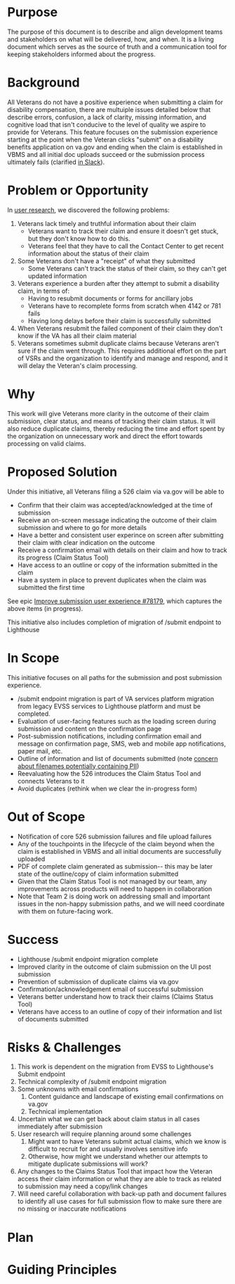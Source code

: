 # Purpose
The purpose of this document is to describe and align development teams and stakeholders on what will be delivered, how, and when. It is a living document which serves as the source of truth and a communication tool for keeping stakeholders informed about the progress.

# Background
All Veterans do not have a positive experience when submitting a claim for disability compensation, there are multuiple issues detailed below that describe errors, confusion, a lack of clarity, missing information, and cognitive load that isn't conducive to the level of quality we aspire to provide for Veterans. This feature focuses on the submission experience starting at the point when the Veteran clicks "submit" on a disability benefits application on va.gov and ending when the claim is established in VBMS and all initial doc uploads succeed or the submission process ultimately fails (clarified [in Slack](https://dsva.slack.com/archives/C053UDWMH7U/p1712083884346289?thread_ts=1711719139.052369&cid=C053UDWMH7U)).   

# Problem or Opportunity
In [user research](https://github.com/department-of-veterans-affairs/va.gov-team/blob/master/products/disability/526ez/research/2023-11-Shadowing-Research/research-findings.md), we discovered the following problems:

1. Veterans lack timely and truthful information about their claim
    - Veterans want to track their claim and ensure it doesn't get stuck, but they don't know how to do this.
    - Veterans feel that they have to call the Contact Center to get recent information about the status of their claim
2. Some Veterans don't have a "receipt" of what they submitted
   - Some Veterans can't track the status of their claim, so they can't get updated information
3. Veterans experience a burden after they attempt to submit a disability claim, in terms of:
    - Having to resubmit documents or forms for ancillary jobs
    - Veterans have to recomplete forms from scratch when 4142 or 781 fails
    - Having long delays before their claim is successfully submitted
4. When Veterans resubmit the failed component of their claim they don't know if the VA has all their claim material
5. Veterans sometimes submit duplicate claims because Veterans aren't sure if the claim went through. This requires additional effort on the part of VSRs and the organization to identify and manage and respond, and it will delay the Veteran's claim processing.    

# Why
This work will give Veterans more clarity in the outcome of their claim submission, clear status, and means of tracking their claim status. It will also reduce duplicate claims, thereby reducing the time and effort spent by the organization on unnecessary work and direct the effort towards processing on valid claims.

# Proposed Solution
Under this initiative, all Veterans filing a 526 claim via va.gov will be able to
 - Confirm that their claim was accepted/acknowledged at the time of submission
 - Receive an on-screen message indicating the outcome of their claim submission and where to go for more details
 - Have a better and consistent user experince on screen after submitting their claim with clear indication on the outcome
 - Receive a confirmation email with details on their claim and how to track its progress (Claim Status Tool)
 - Have access to an outline or copy of the information submitted in the claim
 - Have a system in place to prevent duplicates when the claim was submitted the first time


See epic [Improve submission user experience #78179](https://app.zenhub.com/workspaces/disability-experience-63dbdb0a401c4400119d3a44/issues/gh/department-of-veterans-affairs/va.gov-team/78179), which captures the above items (in progress).

This initiative also includes completion of migration of /submit endpoint to Lighthouse

# In Scope
This initiative focuses on all paths for the submission and post submission experience. 

- /submit endpoint migration is part of VA services platform migration from legacy EVSS services to Lighthouse platform and must be completed.
- Evaluation of user-facing features such as the loading screen during submission and content on the confirmation page
- Post-submission notifications, including confirmation email and message on confirmation page, SMS, web and mobile app notifications, paper mail, etc.
- Outline of information and list of documents submitted (note [concern about filenames potentially containing PII](https://dsva.slack.com/archives/C04KW0B46N5/p1712088148463829?thread_ts=1711557666.821949&cid=C04KW0B46N5)) 
- Reevaluating how the 526 introduces the Claim Status Tool and connects Veterans to it
- Avoid duplicates (rethink when we clear the in-progress form)

  
# Out of Scope

- Notification of core 526 submission failures and file upload failures
- Any of the touchpoints in the lifecycle of the claim beyond when the claim is established in VBMS and all initial documents are successfully uploaded
- PDF of complete claim generated as submission-- this may be later state of the outline/copy of claim information submitted
- Given that the Claim Status Tool is not managed by our team, any improvements across products will need to happen in collaboration
- Note that Team 2 is doing work on addressing small and important issues in the non-happy submission paths, and we will need coordinate with them on future-facing work.

# Success
- Lighthouse /submit endpoint migration complete
- Improved clarity in the outcome of claim submission on the UI post submission 
- Prevention of submission of duplicate claims via va.gov
- Confirmation/acknowledgement email of successful submission
- Veterans better understand how to track their claims (Claims Status Tool)
- Veterans have access to an outline of copy of their information and list of documents submitted
  
# Risks & Challenges
1. This work is dependent on the migration from EVSS to Lighthouse's Submit endpoint
2. Technical complexity of /submit endpoint migration
3. Some unknowns with email confirmations
    1. Content guidance and landscape of existing email confirmations on va.gov
    2. Technical implementation
4. Uncertain what we can get back about claim status in all cases immediately after submission
5. User research will require planning around some challenges
    1. Might want to have Veterans submit actual claims, which we know is difficult to recruit for and usually involves sensitive info
    2. Otherwise, how might we understand whether our attempts to mitigate duplicate submissions will work?  
6. Any changes to the Claims Status Tool that impact how the Veteran access their claim information or what they are able to track as related to submission may need a copy/link changes
7. Will need careful collaboration with back-up path and document failures to identify all use cases for full submission flow to make sure there are no missing or inaccurate notifications

# Plan

# Guiding Principles

